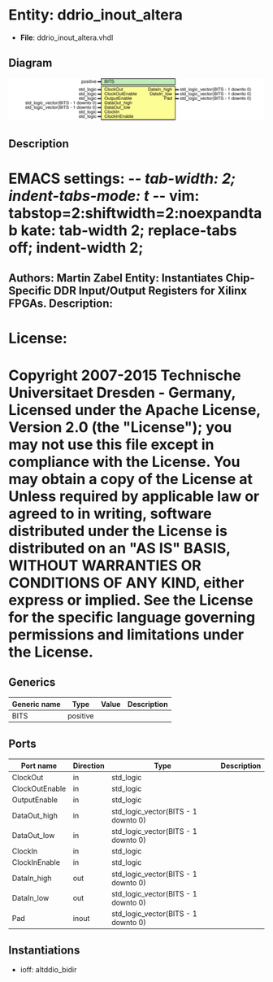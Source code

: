 # Entity: ddrio_inout_altera

- **File**: ddrio_inout_altera.vhdl
## Diagram

![Diagram](ddrio_inout_altera.svg "Diagram")
## Description

EMACS settings: -*-  tab-width: 2; indent-tabs-mode: t -*-
vim: tabstop=2:shiftwidth=2:noexpandtab
kate: tab-width 2; replace-tabs off; indent-width 2;
=============================================================================
Authors:					Martin Zabel
Entity:					Instantiates Chip-Specific DDR Input/Output Registers for Xilinx FPGAs.
Description:
-------------------------------------
License:
=============================================================================
Copyright 2007-2015 Technische Universitaet Dresden - Germany,
Licensed under the Apache License, Version 2.0 (the "License");
you may not use this file except in compliance with the License.
You may obtain a copy of the License at
Unless required by applicable law or agreed to in writing, software
distributed under the License is distributed on an "AS IS" BASIS,
WITHOUT WARRANTIES OR CONDITIONS OF ANY KIND, either express or implied.
See the License for the specific language governing permissions and
limitations under the License.
=============================================================================
## Generics

| Generic name | Type     | Value | Description |
| ------------ | -------- | ----- | ----------- |
| BITS         | positive |       |             |
## Ports

| Port name      | Direction | Type                                | Description |
| -------------- | --------- | ----------------------------------- | ----------- |
| ClockOut       | in        | std_logic                           |             |
| ClockOutEnable | in        | std_logic                           |             |
| OutputEnable   | in        | std_logic                           |             |
| DataOut_high   | in        | std_logic_vector(BITS - 1 downto 0) |             |
| DataOut_low    | in        | std_logic_vector(BITS - 1 downto 0) |             |
| ClockIn        | in        | std_logic                           |             |
| ClockInEnable  | in        | std_logic                           |             |
| DataIn_high    | out       | std_logic_vector(BITS - 1 downto 0) |             |
| DataIn_low     | out       | std_logic_vector(BITS - 1 downto 0) |             |
| Pad            | inout     | std_logic_vector(BITS - 1 downto 0) |             |
## Instantiations

- ioff: altddio_bidir
